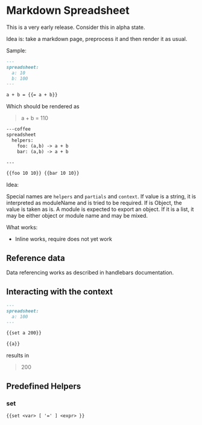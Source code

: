 # Markdown Spreadsheet

This is a very early release. Consider this in alpha state.

Idea is: take a markdown page, preprocess it and then render it as usual.

Sample:

```markdown
---
spreadsheet:
  a: 10
  b: 100
---

a + b = {{= a + b}}
```

Which should be rendered as

> a + b = 110

```markdown
---coffee
spreadsheet
  helpers:
    foo: (a,b) -> a + b
    bar: (a,b) -> a + b

---

{{foo 10 10}} {{bar 10 10}}
```

Idea:

Special names are `helpers` and `partials` and `context`.  If value is a string, 
it is interpreted as moduleName and is tried to be required.  If is Object, the value 
is taken as is.  A module is expected to export an object.  If it is a list, it may be
either object or module name and may be mixed.

What works:

- Inline works, require does not yet work



## Reference data

Data referencing works as described in handlebars documentation.

## Interacting with the context

```markdown
---
spreadsheet:
  a: 100
---

{{set a 200}}

{{a}}
```

results in

> 200

## Predefined Helpers

### set

```
{{set <var> [ '=' ] <expr> }}
```
